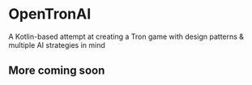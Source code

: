 # OpenTronAI
A Kotlin-based attempt at creating a Tron game with design patterns &amp; multiple AI strategies in mind

## More coming soon 
